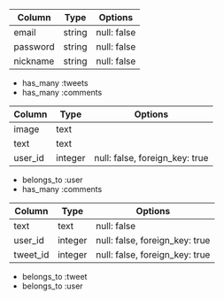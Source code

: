 |Column|Type|Options|
|------|----|-------|
|email|string|null: false|
|password|string|null: false|
|nickname|string|null: false|

- has_many :tweets
- has_many :comments

|Column|Type|Options|
|------|----|-------|
|image|text||
|text|text||
|user_id|integer|null: false, foreign_key: true|

- belongs_to :user
- has_many :comments


|Column|Type|Options|
|------|----|-------|
|text|text|null: false|
|user_id|integer|null: false, foreign_key: true|
|tweet_id|integer|null: false, foreign_key: true|

- belongs_to :tweet
- belongs_to :user